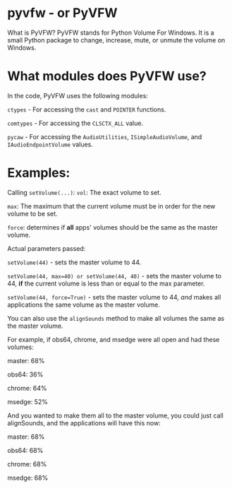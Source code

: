 # pyvfw - or PyVFW
What is PyVFW?
PyVFW stands for Python Volume For Windows. It is a small Python package to change, increase, mute, or unmute the volume on Windows.

# What modules does PyVFW use?
In the code, PyVFW uses the following modules:

`ctypes` - For accessing the `cast` and `POINTER` functions.

`comtypes` - For accessing the `CLSCTX_ALL` value.

`pycaw` - For accessing the `AudioUtilities`, `ISimpleAudioVolume`, and `IAudioEndpointVolume` values.

# Examples:
Calling `setVolume(...)`:
`vol`: The exact volume to set.

`max`: The maximum that the current volume must be in order for the new volume to be set.

`force`: determines if **all** apps' volumes should be the same as the master volume.

Actual parameters passed:

`setVolume(44)` - sets the master volume to 44.

`setVolume(44, max=40) or setVolume(44, 40)` - sets the master volume to 44, **if** the current volume is less than or equal to the max parameter.

`setVolume(44, force=True)` - sets the master volume to 44, *and* makes all applications the same volume as the master volume.

You can also use the `alignSounds` method to make all volumes the same as the master volume.

For example, if obs64, chrome, and msedge were all open and had these volumes:

master: 68%

obs64: 36%

chrome: 64%

msedge: 52%

And you wanted to make them all to the master volume, you could just call alignSounds, and the applications will have this now:

master: 68%

obs64: 68%

chrome: 68%

msedge: 68%